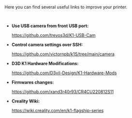 Here you can find several useful links to improve your printer.

<br />

- **Use USB camera from front USB port:**

    https://github.com/trevos3d/K1-USB-Cam

- **Control camera settings over SSH:**

  https://github.com/victornpb/k1S/tree/main/camera

- **D3D K1 Hardware Modifications:**

    https://github.com/D3vil-Design/K1-Hardware-Mods

- **Firmwares changes:**

    https://github.com/xand3r40r93/CR4CU220812S11

- **Creality Wiki:**

    https://wiki.creality.com/en/k1-flagship-series